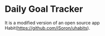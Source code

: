 # Daily Goal Tracker 

It is a modified version of an open source app Habit(https://github.com/iSoron/uhabits).
